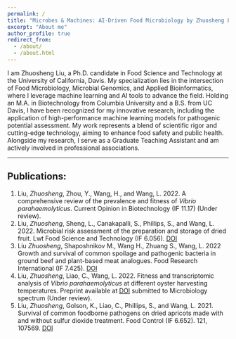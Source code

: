 ```yaml
---
permalink: /
title: "Microbes & Machines: AI-Driven Food Microbiology by Zhuosheng Liu"
excerpt: "About me"
author_profile: true
redirect_from: 
  - /about/
  - /about.html
---
```


I am Zhuosheng Liu, a Ph.D. candidate in Food Science and Technology at the University of California, Davis. My specialization lies in the intersection of Food Microbiology, Microbial Genomics, and Applied Bioinformatics, where I leverage machine learning and AI tools to advance the field. Holding an M.A. in Biotechnology from Columbia University and a B.S. from UC Davis, I have been recognized for my innovative research, including the application of high-performance machine learning models for pathogenic potential assessment. My work represents a blend of scientific rigor and cutting-edge technology, aiming to enhance food safety and public health. Alongside my research, I serve as a Graduate Teaching Assistant and am actively involved in professional associations.

------

## Publications:

1. Liu, *Zhuosheng*, Zhou, Y., Wang, H., and Wang, L. 2022. A comprehensive review of the prevalence and fitness of *Vibrio parahaemolyticus*. Current Opinion in Biotechnology (IF 11.17) (Under review).
2. Liu, *Zhuosheng*, Sheng, L., Canakapalli, S., Phillips, S., and Wang, L. 2022. Microbial risk assessment of the preparation and storage of dried fruit. Lwt Food Science and Technology (IF 6.056). [DOI](https://doi.org/10.1016/j.lwt.2022.113734)
3. Liu *Zhuosheng*, Shaposhnikov M., Wang H., Zhuang S., Wang, L. 2022 Growth and survival of common spoilage and pathogenic bacteria in ground beef and plant-based meat analogues. Food Research International (IF 7.425). [DOI](https://doi.org/10.1016/j.foodres.2022.112408)
4. Liu, *Zhuosheng*, Liao, C., Wang, L. 2022. Fitness and transcriptomic analysis of *Vibrio parahaemolyticus* at different oyster harvesting temperatures. Preprint available at [DOI](https://doi.org/10.1101/2023.05.03.539256) submitted to Microbiology spectrum (Under review).
5. Liu, *Zhuosheng*, Golson, K., Liao, C., Phillips, S., and Wang, L. 2021. Survival of common foodborne pathogens on dried apricots made with and without sulfur dioxide treatment. Food Control (IF 6.652). 121, 107569. [DOI](https://doi.org/10.1016/j.foodcont.2020.107569)

